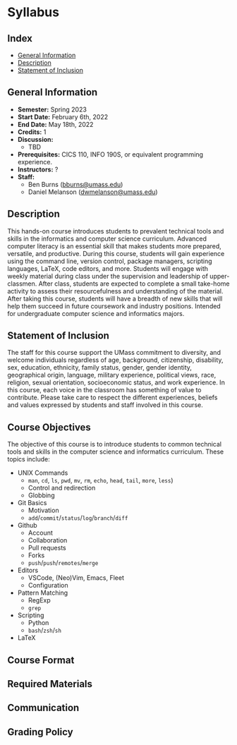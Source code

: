 # Syllabus

## Index

- [General Information](#general-information)
- [Description](#description)
- [Statement of Inclusion](#statement-of-inclusion)

## General Information

- **Semester:** Spring 2023
- **Start Date:** February 6th, 2022
- **End Date:** May 18th, 2022
- **Credits:** 1
- **Discussion:**
  - TBD
- **Prerequisites:** CICS 110, INFO 190S, or equivalent programming experience.
- **Instructors:** ?
- **Staff:**
  - Ben Burns (bburns@umass.edu)
  - Daniel Melanson (dwmelanson@umass.edu)

## Description

This hands-on course introduces students to prevalent technical tools and skills in the informatics and computer science curriculum. Advanced computer literacy is an essential skill that makes students more prepared, versatile, and productive. During this course, students will gain experience using the command line, version control, package managers, scripting languages, LaTeX, code editors, and more. Students will engage with weekly material during class under the supervision and leadership of upper-classmen. After class, students are expected to complete a small take-home activity to assess their resourcefulness and understanding of the material. After taking this course, students will have a breadth of new skills that will help them succeed in future coursework and industry positions. Intended for undergraduate computer science and informatics majors.

## Statement of Inclusion

The staff for this course support the UMass commitment to diversity, and welcome individuals regardless of age, background, citizenship, disability, sex, education, ethnicity, family status, gender, gender identity, geographical origin, language, military experience, political views, race, religion, sexual orientation, socioeconomic status, and work experience. In this course, each voice in the classroom has something of value to contribute. Please take care to respect the different experiences, beliefs and values expressed by students and staff involved in this course.

## Course Objectives

The objective of this course is to introduce students to common technical tools and skills in the computer science and informatics curriculum. These topics include:

- UNIX Commands
  - `man`, `cd`, `ls`, `pwd`, `mv`, `rm`, `echo`, `head`, `tail`, `more`, `less`)
  - Control and redirection
  - Globbing
- Git Basics
  - Motivation
  - `add`/`commit`/`status`/`log`/`branch`/`diff`
- Github
  - Account
  - Collaboration
  - Pull requests
  - Forks
  - `push`/`push`/`remotes`/`merge`
- Editors
  - VSCode, (Neo)Vim, Emacs, Fleet
  - Configuration
- Pattern Matching
  - RegExp
  - `grep`
- Scripting
  - Python
  - `bash`/`zsh`/`sh`
- LaTeX

## Course Format

## Required Materials

## Communication

## Grading Policy
